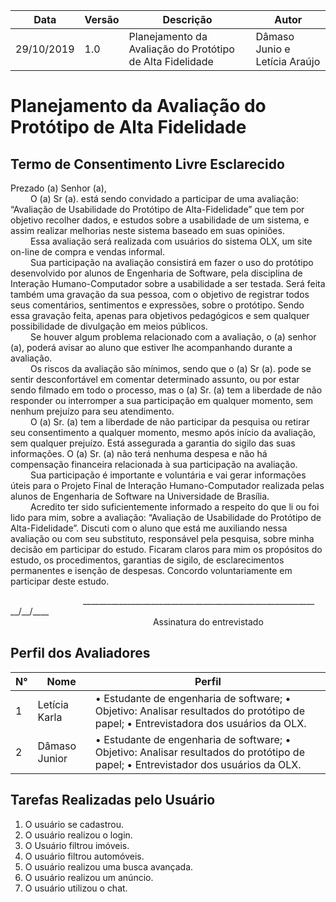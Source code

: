 | Data | Versão | Descrição | Autor |
| --- | --- | --- | --- |
|29/10/2019 | 1.0 | Planejamento da Avaliação do Protótipo de Alta Fidelidade  | Dâmaso Junio e Letícia Araújo |

# Planejamento da Avaliação do Protótipo de Alta Fidelidade

## Termo de Consentimento Livre Esclarecido

<p aling="justify">
Prezado (a) Senhor (a),
<br> &emsp;&emsp;
O (a) Sr (a). está sendo convidado a participar de uma avaliação: “Avaliação de Usabilidade do Protótipo de Alta-Fidelidade” que tem por objetivo recolher dados, e estudos sobre a usabilidade de um sistema, e assim realizar melhorias neste sistema baseado em suas opiniões.
<br> &emsp;&emsp;
Essa avaliação será realizada com usuários do sistema OLX, um site on-line de compra e vendas informal. 
<br> &emsp;&emsp;
Sua participação na avaliação consistirá em fazer o uso do protótipo desenvolvido por alunos de Engenharia de Software, pela disciplina de Interação Humano-Computador sobre a usabilidade a ser testada. Será feita também uma gravação da sua pessoa, com o objetivo de registrar todos seus comentários, sentimentos e expressões, sobre o protótipo. Sendo essa gravação feita, apenas para objetivos pedagógicos e sem qualquer possibilidade de divulgação em meios públicos. 
<br> &emsp;&emsp;
Se houver algum problema relacionado com a avaliação, o (a) senhor (a), poderá avisar ao aluno que estiver lhe acompanhando durante a avaliação.
<br> &emsp;&emsp;
Os riscos da avaliação são mínimos, sendo que o (a) Sr (a). pode se sentir desconfortável em comentar determinado assunto, ou por estar sendo filmado em todo o processo, mas o (a) Sr. (a) tem a liberdade de não responder ou interromper a sua participação em qualquer momento, sem nenhum prejuízo para seu atendimento. 
<br> &emsp;&emsp;
O (a) Sr. (a) tem a liberdade de não participar da pesquisa ou retirar seu consentimento a qualquer momento, mesmo após início da avaliação, sem qualquer prejuízo. Está assegurada a garantia do sigilo das suas informações. O (a) Sr. (a) não terá nenhuma despesa e não há compensação financeira relacionada à sua participação na avaliação.
<br> &emsp;&emsp;
Sua participação é importante e voluntária e vai gerar informações úteis para o Projeto Final de Interação Humano-Computador realizada pelas alunos de Engenharia de Software na Universidade de Brasília. 
<br> &emsp;&emsp;
Acredito ter sido suficientemente informado a respeito do que li ou foi lido para mim, sobre a avaliação: “Avaliação de Usabilidade do Protótipo de Alta-Fidelidade”. Discuti com o aluno que está me auxiliando nessa avaliação ou com seu substituto, responsável pela pesquisa, sobre minha decisão em participar do estudo. Ficaram claros para mim os propósitos do estudo, os procedimentos, garantias de sigilo, de esclarecimentos permanentes e isenção de despesas. Concordo voluntariamente em participar deste estudo.
</p>

<p aling="center">
&emsp;&emsp;&emsp;&emsp;&emsp;&emsp;&emsp;&emsp;
__________________________________________________________ __/__/____
<br> &emsp;&emsp;&emsp;&emsp;&emsp;&emsp;&emsp;&emsp;&emsp;&emsp;&emsp;&emsp;&emsp;&emsp;&emsp;&emsp;
Assinatura do entrevistado
</p>


## Perfil dos Avaliadores
| N° | Nome | Perfil |
| -- | ---- | ------ |
| 1 | Letícia Karla | • Estudante de engenharia de software; • Objetivo: Analisar resultados do protótipo de papel; • Entrevistadora dos usuários da OLX.|
| 2 | Dâmaso Junior | • Estudante de engenharia de software; • Objetivo: Analisar resultados do protótipo de papel; • Entrevistador dos usuários da OLX.|

## Tarefas Realizadas pelo Usuário

1. O usuário se cadastrou.
2. O usuário realizou o login.
3. O Usuário filtrou imóveis.
4. O usuário filtrou automóveis.
5. O usuário realizou uma busca avançada.
6. O usuário realizou um anúncio.
7. O usuário utilizou o chat.

